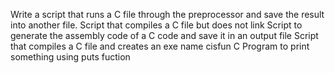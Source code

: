 Write a script that runs a C file through the preprocessor and save the result into another file.
Script that compiles a C file but does not link
Script to generate the assembly code of a C code and save it in an output file
Script that compiles a C file and creates an exe name cisfun
C Program to print something using puts fuction
